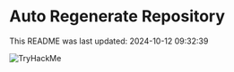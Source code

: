 # Auto Regenerate Repository

This README was last updated: 2024-10-12 09:32:39

 ![TryHackMe](https://tryhackme.com/badge/533634)